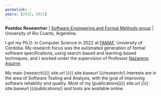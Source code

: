 ```yaml
---
permalink: /
years: [2022, 2021]
---
```


**Postdoc Researcher** \| [Software Engineering and Formal Methods group](https://mfis.dc.exa.unrc.edu.ar) \| University of Rio Cuarto, Argentina.

I got my Ph.D. in Computer Science in 2022 at [FAMAF](https://www.famaf.unc.edu.ar/), University of Córdoba. My research focus was the automated generation of formal software specifications, using search-based and learning-based techniques, and I worked under the supervision of Professor [Nazareno Aguirre](https://dc.exa.unrc.edu.ar/staff/naguirre/en/Nazareno_Aguirres_Personal_Web_Page/Main.html).

My main [research]({{ site.url }}{{ site.baseurl }}/research/) interests are in the area of Software Testing and Analysis, with the goal of improving software reliability and quality. Most of my [publications]({{ site.url }}{{ site.baseurl }}/publications/) and tools are available online.

